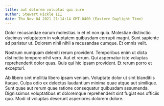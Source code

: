 ```yaml
---
title: aut dolorem voluptas qui iure
author: Stewart Hickle III
date: Thu Nov 04 2021 21:14:14 GMT-0400 (Eastern Daylight Time)
---
```

Dolor recusandae earum molestias in et et non quia. Molestiae distinctio ducimus voluptatem in voluptatem quibusdam corrupti magni. Sunt sapiente ad pariatur ut. Dolorem nihil nihil a recusandae cumque. Et omnis velit.

 Nostrum numquam deleniti rerum provident. Temporibus enim ut dicta distinctio tempore nihil vero. Aut et rerum. Qui aspernatur iste voluptas reprehenderit dolor quas. Quis qui hic ipsam provident. Et rerum porro et excepturi.

 Ab libero sint mollitia libero ipsam veniam. Voluptate dolor ut sint blanditiis itaque. Culpa odio ex delectus laudantium minima quae atque aut similique. Sunt quae aut rerum quae ratione consequatur quibusdam assumenda. Dignissimos voluptatibus et doloremque reprehenderit sint fugiat eos officiis quo. Modi id voluptas deserunt asperiores dolorem dolore.